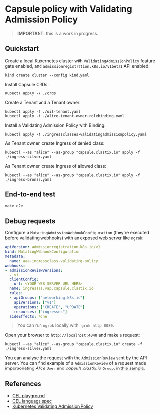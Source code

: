 # Capsule policy with Validating Admission Policy

> **IMPORTANT**: this is a work in progress.

## Quickstart

Create a local Kubernetes cluster with `ValidatingAdmissionPolicy` feature gate enabled, and `admissionregistration.k8s.io/v1beta1` API enabled:

```shell
kind create cluster --config kind.yaml
```

Install Capsule CRDs:

```shell
kubectl apply -k ./crds
```

Create a Tenant and a Tenant owner:

```shell
kubectl apply -f ./oil-tenant.yaml
kubectl apply -f ./alice-tenant-owner-rolebinding.yaml
```

Install a Validating Admission Policy with Binding:

```shell
kubectl apply -f ./ingressclasses-validatingadmissionpolicy.yaml
```

As Tenant owner, create Ingress of denied class:

```shell
kubectl --as "alice" --as-group "capsule.clastix.io" apply -f ./ingress-silver.yaml
```

As Tenant owner, create Ingress of allowed class:

```shell
kubectl --as "alice" --as-group "capsule.clastix.io" apply -f ./ingress-bronze.yaml
```

## End-to-end test

```shell
make e2e
```

## Debug requests

Configure a `MutatingAdmissionWebhookConfiguration` (they're executed before validating webhooks) with an exposed web server like [`ngrok`](https://ngrok.com/):

```yml
apiVersion: admissionregistration.k8s.io/v1
kind: MutatingWebhookConfiguration
metadata:
  name: aaa-ingressclass-validating-policy
webhooks:
- admissionReviewVersions:
  - v1
  clientConfig:
    url: <YOUR WEB SERVER URL HERE>
  name: ingresses.vap.capsule.clastix.io
  rules:
  - apiGroups: ["networking.k8s.io"]
    apiVersions: ["v1"]
    operations: ["CREATE", "UPDATE"]
    resources: ["ingresses"]
  sideEffects: None
```

> You can run `ngrok` locally with `ngrok http 8080`.

Open your browser to `http://localhost:4040` and make a request:

```shell
kubectl --as "alice" --as-group "capsule.clastix.io" create -f ./ingress-silver.yaml
```

You can analyse the request with the `AdmissionReview` sent by the API server. You can find example of a `AdmissionReview` of a request made impersonating *Alice* `User` and *capsule.clastix.io* `Group`, in [this sample](./sample-tenant-owner-impersonation-admissionreview.yaml).

## References

- [CEL playground](https://playcel.undistro.io/)
- [CEL language spec](https://github.com/google/cel-spec/blob/master/doc/langdef.md)
- [Kubernetes Validating Admission Policy](https://kubernetes.io/docs/reference/access-authn-authz/validating-admission-policy)

